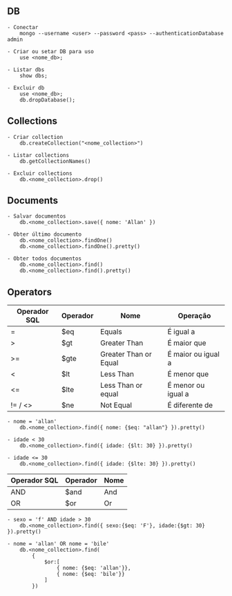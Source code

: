 ## DB
    - Conectar
        mongo --username <user> --password <pass> --authenticationDatabase admin

    - Criar ou setar DB para uso
        use <nome_db>;

    - Listar dbs
        show dbs;

    - Excluir db
        use <nome_db>;
        db.dropDatabase();

## Collections
    - Criar collection
        db.createCollection("<nome_collection>")

    - Listar collections
        db.getCollectionNames()

    - Excluir collections
        db.<nome_collection>.drop()

## Documents
    - Salvar documentos
        db.<nome_collection>.save({ nome: 'Allan' })

    - Obter último documento
        db.<nome_collection>.findOne()
        db.<nome_collection>.findOne().pretty()

    - Obter todos documentos
        db.<nome_collection>.find()
        db.<nome_collection>.find().pretty()

## Operators
| Operador SQL | Operador | Nome                  | Operação           |
|--------------|----------|-----------------------|--------------------|
| =            | $eq      | Equals                | É igual a          |
| >            | $gt      | Greater Than          | É maior que        |
| >=           | $gte     | Greater Than or Equal | É maior ou igual a |
| <            | $lt      | Less Than             | É menor que        |
| <=           | $lte     | Less Than or equal    | É menor ou igual a |
| != / <>      | $ne      | Not Equal             | É diferente de     |

    - nome = 'allan'
        db.<nome_collection>.find({ nome: {$eq: "allan"} }).pretty()
    
    - idade < 30
        db.<nome_collection>.find({ idade: {$lt: 30} }).pretty()
    
    - idade <= 30
        db.<nome_collection>.find({ idade: {$lte: 30} }).pretty()

| Operador SQL | Operador | Nome                  |
|--------------|----------|-----------------------|
| AND          | $and     | And                   |
| OR           | $or      | Or                    |

    - sexo = 'f' AND idade > 30
        db.<nome_collection>.find({ sexo:{$eq: 'F'}, idade:{$gt: 30} }).pretty()
    
    - nome = 'allan' OR nome = 'bile'
        db.<nome_collection>.find(
            {
                $or:[
                    { nome: {$eq: 'allan'}},
                    { nome: {$eq: 'bile'}}
                ]
            })